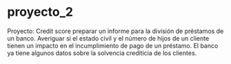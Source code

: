 # proyecto_2
Proyecto: Credit score
preparar un informe para la división de préstamos de un banco. Averiguar si el estado civil y el número de hijos de un cliente tienen un impacto en el incumplimiento de pago de un préstamo. El banco ya tiene algunos datos sobre la solvencia crediticia de los clientes.
